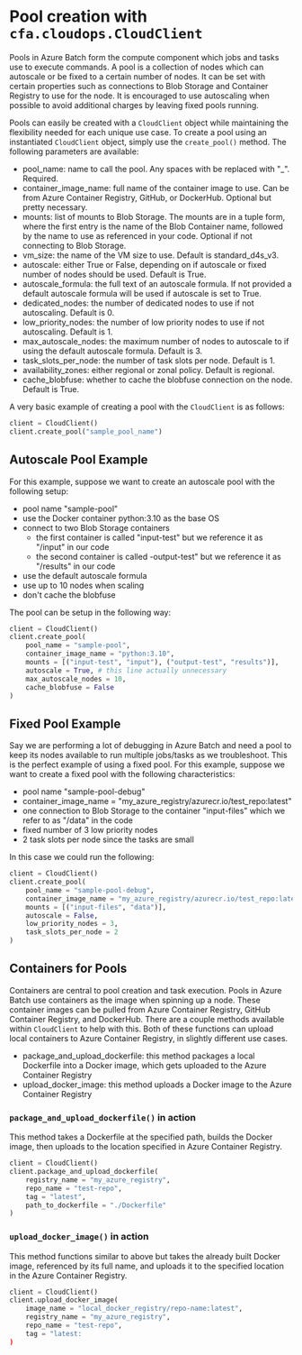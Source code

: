 # Pool creation with `cfa.cloudops.CloudClient`

Pools in Azure Batch form the compute component which jobs and tasks use to execute commands. A pool is a collection of nodes which can autoscale or be fixed to a certain number of nodes. It can be set with certain properties such as connections to Blob Storage and Container Registry to use for the node. It is encouraged to use autoscaling when possible to avoid additional charges by leaving fixed pools running.

Pools can easily be created with a `CloudClient` object while maintaining the flexibility needed for each unique use case. To create a pool using an instantiated `CloudClient` object, simply use the `create_pool()` method. The following parameters are available:

- pool_name: name to call the pool. Any spaces with be replaced with "_". Required.
- container_image_name: full name of the container image to use. Can be from Azure Container Registry, GitHub, or DockerHub. Optional but pretty necessary.
- mounts: list of mounts to Blob Storage. The mounts are in a tuple form, where the first entry is the name of the Blob Container name, followed by the name to use as referenced in your code. Optional if not connecting to Blob Storage.
- vm_size: the name of the VM size to use. Default is standard_d4s_v3.
- autoscale: either True or False, depending on if autoscale or fixed number of nodes should be used. Default is True.
- autoscale_formula: the full text of an autoscale formula. If not provided a default autoscale formula will be used if autoscale is set to True.
- dedicated_nodes: the number of dedicated nodes to use if not autoscaling. Default is 0.
- low_priority_nodes: the number of low priority nodes to use if not autoscaling. Default is 1.
- max_autoscale_nodes: the maximum number of nodes to autoscale to if using the default autoscale formula. Default is 3.
- task_slots_per_node: the number of task slots per node. Default is 1.
- availability_zones: either regional or zonal policy. Default is regional.
- cache_blobfuse: whether to cache the blobfuse connection on the node. Default is True.

A very basic example of creating a pool with the `CloudClient` is as follows:
```python
client = CloudClient()
client.create_pool("sample_pool_name")
```

## Autoscale Pool Example

For this example, suppose we want to create an autoscale pool with the following setup:

- pool name "sample-pool"
- use the Docker container python:3.10 as the base OS
- connect to two Blob Storage containers
    - the first container is called "input-test" but we reference it as "/input" in our code
    - the second container is called -output-test" but we reference it as "/results" in our code
- use the default autoscale formula
- use up to 10 nodes when scaling
- don't cache the blobfuse

The pool can be setup in the following way:
```python
client = CloudClient()
client.create_pool(
    pool_name = "sample-pool",
    container_image_name = "python:3.10",
    mounts = [("input-test", "input"), ("output-test", "results")],
    autoscale = True, # this line actually unnecessary
    max_autoscale_nodes = 10,
    cache_blobfuse = False
)
```

## Fixed Pool Example

Say we are performing a lot of debugging in Azure Batch and need a pool to keep its nodes available to run multiple jobs/tasks as we troubleshoot. This is the perfect example of using a fixed pool. For this example, suppose we want to create a fixed pool with the following characteristics:

- pool name "sample-pool-debug"
- container_image_name = "my_azure_registry/azurecr.io/test_repo:latest"
- one connection to Blob Storage to the container "input-files" which we refer to as "/data" in the code
- fixed number of 3 low priority nodes
- 2 task slots per node since the tasks are small

In this case we could run the following:
```python
client = CloudClient()
client.create_pool(
    pool_name = "sample-pool-debug",
    container_image_name = "my_azure_registry/azurecr.io/test_repo:latest",
    mounts = [("input-files", "data")],
    autoscale = False,
    low_priority_nodes = 3,
    task_slots_per_node = 2
)
```

## Containers for Pools

Containers are central to pool creation and task execution. Pools in Azure Batch use containers as the image when spinning up a node. These container images can be pulled from Azure Container Registry, GitHub Container Registry, and DockerHub. There are a couple methods available within `CloudClient` to help with this. Both of these functions can upload local containers to Azure Container Registry, in slightly different use cases.
- package_and_upload_dockerfile: this method packages a local Dockerfile into a Docker image, which gets uploaded to the Azure Container Registry
- upload_docker_image: this method uploads a Docker image to the Azure Container Registry

### `package_and_upload_dockerfile()` in action

This method takes a Dockerfile at the specified path, builds the Docker image, then uploads to the location specified in Azure Container Registry.
```python
client = CloudClient()
client.package_and_upload_dockerfile(
    registry_name = "my_azure_registry",
    repo_name = "test-repo",
    tag = "latest",
    path_to_dockerfile = "./Dockerfile"
)
```


### `upload_docker_image()` in action

This method functions similar to above but takes the already built Docker image, referenced by its full name, and uploads it to the specified location in the Azure Container Registry.
```python
client = CloudClient()
client.upload_docker_image(
    image_name = "local_docker_registry/repo-name:latest",
    registry_name = "my_azure_registry",
    repo_name = "test-repo",
    tag = "latest:
)
```
